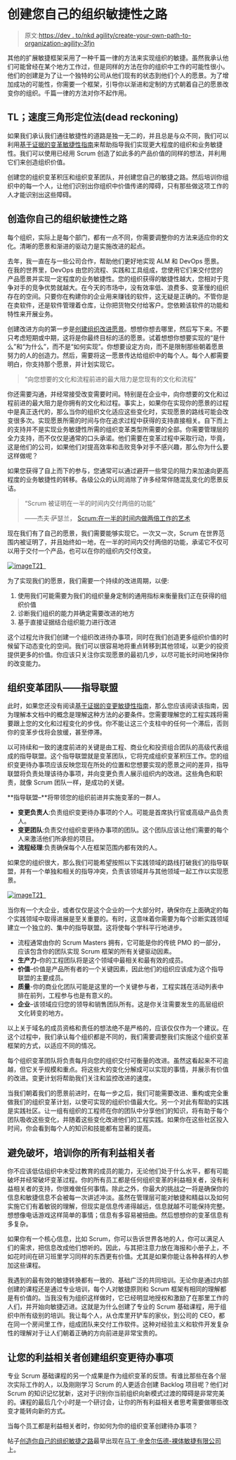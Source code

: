 # 创建您自己的组织敏捷性之路

> 原文:[https://dev . to/nkd agility/create-your-own-path-to-organization-agility-3fjn](https://dev.to/nkdagility/create-your-own-path-to-organisational-agility-3fjn)

其他的扩展敏捷框架采用了一种千篇一律的方法来实现组织的敏捷。虽然我承认他们可能曾经在某个地方工作过，但是同样的方法在你的组织中工作的可能性很小。他们的创建是为了让一个独特的公司从他们现有的状态到他们个人的愿景。为了增加成功的可能性，你需要一个框架，引导你以渐进和定制的方式朝着自己的愿景改变你的组织。千篇一律的方法对你不起作用。

## TL；速度三角形定位法(dead reckoning)

如果我们承认我们通往敏捷性的道路是独一无二的，并且总是与众不同，我们可以利用[基于证据的变革敏捷性指南](https://www.scrum.org/resources/agility-guide-evidence-based-change)来帮助指导我们实现更大程度的组织和业务敏捷性。我们可以使用已经用 Scrum 创造了如此多的产品价值的同样的想法，并利用它们来创造组织价值。

创建您的组织变革积压和组织变革团队，并创建您自己的敏捷之路。然后培训你组织中的每一个人，让他们识别出你组织中价值传递的障碍，只有那些做这项工作的人才能识别出这些障碍。

## 创造你自己的组织敏捷性之路

每个组织，实际上是每个部门，都有一点不同，你需要调整你的方法来适应你的文化。清晰的愿景和渐进的驱动力是实施改进的起点。

去年，我一直在与一些公司合作，帮助他们更好地实现 ALM 和 DevOps 愿景。在我的世界里，DevOps 由您的流程、实践和工具组成，您使用它们来交付您的产品愿景并实现一定程度的业务敏捷性。您的组织获得的敏捷性越大，您相对于竞争对手的竞争优势就越大。在今天的市场中，没有效率低、浪费多、变革慢的组织存在的空间。只要你在构建你的企业用来赚钱的软件，这无疑是正确的。不管你是在卖软件，还是软件管理着仓库，让你把货物交付给客户。您依赖该软件的功能和特性来开展业务。

创建改进方向的第一步是[创建组织改进愿景](https://dev.to/nkdagility/professional-organisational-change-at-the-ghana-police-service-3i3i)。想想你想去哪里，然后写下来。不要只考虑短期或中期，这将是你最终目标的活的愿景。试着想想你想要实现的“是什么”和“为什么”，而不是“如何实现”。你想要设定方向，而不是限制那些朝着愿景努力的人的创造力。然后，需要将这一愿景传达给组织中的每个人。每个人都需要明白，你支持那个愿景，并计划实现它。

> “向您想要的文化和流程前进的最大阻力是您现有的文化和流程”

你还需要沟通，并经常接受改变需要时间。特别是在企业中，向你想要的文化和过程前进的最大阻力是你拥有的文化和过程。事实上，如果你在实现你的愿景的过程中是真正迭代的，那么当你的组织文化适应这些变化时，实现愿景的路线可能会改变很多次。实现愿景所需的时间与你在追求过程中获得的支持直接相关。自下而上的支持并不是实现业务敏捷性所需的组织变革类型所需要的全部。你需要管理层的全力支持，而不仅仅是通常的口头承诺。他们需要在变革过程中采取行动，毕竟，这是他们的公司，如果他们对提高效率和击败竞争对手不感兴趣，那么你为什么要这样做呢？

如果您获得了自上而下的参与，您通常可以通过避开一些常见的阻力来加速向更高程度的业务敏捷性的转移。各级公众的认同消除了许多经常伴随混乱变化的愿景反诘。

> “Scrum 被证明在一半的时间内交付两倍的功能”
> 
> ——杰夫·萨瑟兰， [Scrum:在一半的时间内做两倍工作的艺术](http://nkdalm.net/Scrum-TwiceTheWork)

现在我们有了自己的愿景，我们需要能够实现它。一次又一次，Scrum 在世界范围内被证明了，并且始终如一地，在一半的时间内交付两倍的功能，承诺它不仅可以用于交付一个产品，也可以在你的组织内交付改变。

[![image](img/e7c4dd8a5f718a6f66e6e95413d1f957.png "image")T2】](https://res.cloudinary.com/practicaldev/image/fetch/s--09iBsjrV--/c_limit%2Cf_auto%2Cfl_progressive%2Cq_auto%2Cw_880/http://nakedalmweb.wpengine.com/wp-content/uploads/2015/02/image.png)

为了实现我们的愿景，我们需要一个持续的改进周期，以便:

1.  使用我们可能需要为我们的组织量身定制的通用指标来衡量我们正在获得的组织价值
2.  诊断我们组织的能力并确定需要改进的地方
3.  基于直接证据结合组织能力进行改进

这个过程允许我们创建一个组织改进待办事项，同时在我们创造更多组织价值的时候留下动态变化的空间。我们可以很容易地将重点转移到其他领域，以更少的投资提供更多的价值。你应该只关注你实现愿景的最初几步，以尽可能长时间地保持你的改变能力。

## 组织变革团队——指导联盟

此时，如果您还没有阅读[基于证据的变更敏捷性指南](https://www.scrum.org/resources/agility-guide-evidence-based-change)，那么您应该阅读该指南，因为理解本文档中的概念是理解这种方法的必要条件。您需要理解您的工程实践将需要跟上您的文化和过程变化的步伐。你不能让这三个支柱中的任何一个滞后，否则你的变革步伐将会放缓，甚至停滞。

以可持续和一致的速度前进的关键是由工程、商业化和投资组合团队的高级代表组成的指导联盟。这个指导联盟就是变革团队，它将完成组织变革积压工作。您的组织变更待办事项应该反映您现在所处的位置和您想要实现的愿景之间的差异，指导联盟将负责处理该待办事项，并向变更负责人展示组织内的改进。这些角色和职责，就像 Scrum 团队一样，是成功的关键。

**指导联盟–**将带领您的组织前进并实施变革的一群人。

*   **变更负责人**:负责组织变更待办事项的个人。可能是首席执行官或高级产品负责人。
*   **变更团队**:负责交付组织变更待办事项的团队。这个团队应该让他们需要的每个人来激活他们所承担的项目。
*   **流程经理**:负责确保每个人在框架范围内都有效的人。

如果您的组织很大，那么我们可能希望按照以下实践领域的路线打破我们的指导联盟，并有一个单独和相关的指导冲突，负责该领域并与其他领域一起工作以实现愿景。

[![image](img/54e3cb938079b33bc7c846bdda64ffef.png "image")T2】](https://res.cloudinary.com/practicaldev/image/fetch/s--3N-3l8eY--/c_limit%2Cf_auto%2Cfl_progressive%2Cq_auto%2Cw_880/http://nakedalmweb.wpengine.com/wp-content/uploads/2015/02/image1.png)

当你有一个大企业，或者仅仅是这个企业的一个大部分时，确保你在上面确定的每个实践领域中取得进展是至关重要的。有时，这意味着你需要为每个诊断实践领域建立一个独立的、集中的指导联盟。这将使每个学科平行地进步。

*   流程通常由你的 Scrum Masters 拥有，它可能是你的传统 PMO 的一部分，应该包含你的团队实现 Scrum 框架的所有关键驱动因素。
*   **生产力**–你的工程团队将是这个领域中最相关和最有效的成员。
*   **价值**–价值是产品所有者的一个关键因素，因此他们的组织应该成为这个指导联盟的主要成员。
*   **质量**-你的商业化团队可能是这里的一个关键参与者，工程实践在活动列表中排在前列，工程参与也是有意义的。
*   **企业**–该领域应归您的领导和销售团队所有。这是你关注需要发生的高层组织文化转变的地方。

以上关于域名的成员资格和责任的想法绝不是严格的，应该仅仅作为一个建议。在这个过程中，我们承认每个组织都是不同的，我们需要调整我们实施这个组织变革框架的方式，以适应不同的情况。

每个组织变革团队将负责每月向您的组织交付可衡量的改进。虽然这看起来不可逾越，但它关乎规模和重点。将这些大的变化分解成可以实现的事情，并展示有价值的改进。变更计划将帮助我们关注和监控改进的速度。

当我们朝着我们的愿景前进时，在每一步之后，我们可能需要改进、重构或完全重做我们的组织变革计划，以使可实现的组织价值最大化。另一个对此有帮助的实践是实践社区。让一组有组织的工程师在你的团队中分享他们的知识，将有助于每个团队吸收这些变化，并随着这些变化改进他们的工程实践。如果你在这些社区投入时间，你会看到每个人的知识和技能都有显著的提高。

## 避免破坏，培训你的所有利益相关者

你不应该低估组织中未受过教育的成员的能力，无论他们处于什么水平，都有可能破坏并经常破坏变革过程。你的所有员工都是任何组织变革的利益相关者，没有利益相关者的支持，你很难做任何事情。除此之外，你最大的挑战之一将是确保你的信息和敏捷信息不会被每一次讲述冲淡。虽然在管理层可能对敏捷和精益以及如何实施它们有着敏锐的理解，但现实是信息传递得越远，信息就越不可能保持完整。想想像电话游戏这样简单的事情；信息有多容易被扭曲。然后想想你的变革信息有多复杂。

如果你有一个核心信息，比如 Scrum，你可以告诉世界各地的人，你可以满足人们的需求，把信息改成他们想听的。因此，与其把注意力放在海报和小册子上，不如花时间在研习班里学习同样的东西更有价值。尤其是如果你能让各种各样的人参加这些课程。

我遇到的最有效的敏捷转换都有一致的、基础广泛的共同培训。无论你是通过内部创建的课程还是通过专业培训，每个人对敏捷原则和 Scrum 框架有相同的理解都是有价值的。当我没有为组织这样做时，它已经明显地授权和激励了在那里工作的人们，并开始向敏捷迈进。这就是为什么创建了专业的 Scrum 基础课程，用于组织中所有级别的培训。我让每个人，从仓库里开铲车的家伙，到公司的 CEO，都在同一个房间里工作，组成团队来交付工作软件。这种对经验主义和软件开发复杂性的理解对于让人们朝着正确的方向前进是非常宝贵的。

## 让您的利益相关者创建组织变更待办事项

专业 Scrum 基础课程的另一个成果是作为组织变革的反馈。有谁比那些在各个层次实际工作的人，以及刚刚学习 Scrum 的人更适合创建 Backlog 项目呢？他们对 Scrum 的知识记忆犹新，这对于识别你当前组织向新模式过渡的障碍是非常完美的。课程的最后几个小时是一个研讨会，让你的所有利益相关者思考需要做哪些改变才能转向新的方式。

当每个员工都是利益相关者时，你如何为你的组织变革创建待办事项？

帖子[创造你自己的组织敏捷之路](https://nkdagility.com/organisational-change-create-path/)最早出现在[马丁·辛舍尔伍德-裸体敏捷有限公司](https://nkdagility.com)上。